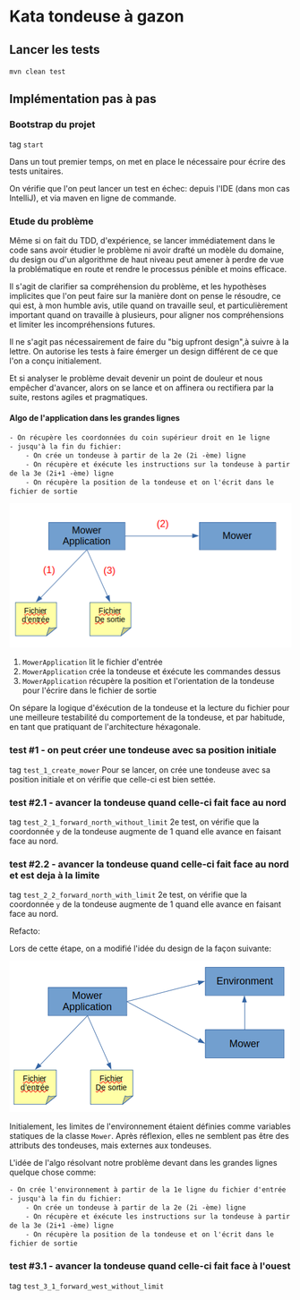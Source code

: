# Kata tondeuse à gazon

## Lancer les tests

`mvn clean test`

## Implémentation pas à pas

### Bootstrap du projet

tag `start`

Dans un tout premier temps, on met en place le nécessaire pour écrire des tests unitaires.

On vérifie que l'on peut lancer un test en échec: depuis l'IDE (dans mon cas IntelliJ), et via maven en ligne de commande.

### Etude du problème

Même si on fait du TDD, d'expérience, se lancer immédiatement dans le code sans avoir étudier le problème ni avoir drafté 
un modèle du domaine, du design ou d'un algorithme de haut niveau peut amener à perdre de vue la problématique en route 
et rendre le processus pénible et moins efficace.

Il s'agit de clarifier sa compréhension du problème, et les hypothèses implicites que l'on peut faire sur la manière 
dont on pense le résoudre, ce qui est, à mon humble avis, utile quand on travaille seul, 
et particulièrement important quand on travaille à plusieurs, pour aligner nos compréhensions et limiter les incompréhensions futures.

Il ne s'agit pas nécessairement de faire du "big upfront design",à suivre à la lettre. 
On autorise les tests à faire émerger un design différent de ce que l'on a conçu initialement.

Et si analyser le problème devait devenir un point de douleur et nous empêcher d'avancer, alors on se lance et on 
affinera ou rectifiera par la suite, restons agiles et pragmatiques.

#### Algo de l'application dans les grandes lignes

```
- On récupère les coordonnées du coin supérieur droit en 1e ligne
- jusqu'à la fin du fichier:
    - On crée un tondeuse à partir de la 2e (2i -ème) ligne
    - On récupère et éxécute les instructions sur la tondeuse à partir de la 3e (2i+1 -ème) ligne
    - On récupère la position de la tondeuse et on l'écrit dans le fichier de sortie
```

![](docs/1.0-design-initial.png)

1. `MowerApplication` lit le fichier d'entrée
2. `MowerApplication` crée la tondeuse et éxécute les commandes dessus
3. `MowerApplication` récupère la position et l'orientation de la tondeuse pour l'écrire dans le fichier de sortie

On sépare la logique d'éxécution de la tondeuse et la lecture du fichier pour une meilleure testabilité du comportement 
de la tondeuse, et par habitude, en tant que pratiquant de l'architecture héxagonale.

### test #1 - on peut créer une tondeuse avec sa position initiale

tag `test_1_create_mower`
Pour se lancer, on crée une tondeuse avec sa position initiale et on vérifie que celle-ci est bien settée.

### test #2.1 - avancer la tondeuse quand celle-ci fait face au nord

tag `test_2_1_forward_north_without_limit`
2e test, on vérifie que la coordonnée `y` de la tondeuse augmente de 1 quand elle avance en faisant face au nord.

### test #2.2 - avancer la tondeuse quand celle-ci fait face au nord et est deja à la limite

tag `test_2_2_forward_north_with_limit`
2e test, on vérifie que la coordonnée `y` de la tondeuse augmente de 1 quand elle avance en faisant face au nord.

Refacto:

Lors de cette étape, on a modifié l'idée du design de la façon suivante:

![](docs/2.0-intro-environment.png)

Initialement, les limites de l'environnement étaient définies comme variables statiques de la classe `Mower`.
Après réflexion, elles ne semblent pas être des attributs des tondeuses, mais externes aux tondeuses.

L'idée de l'algo résolvant notre problème devant dans les grandes lignes quelque chose comme:

```
- On crée l'environnement à partir de la 1e ligne du fichier d'entrée
- jusqu'à la fin du fichier:
    - On crée un tondeuse à partir de la 2e (2i -ème) ligne
    - On récupère et éxécute les instructions sur la tondeuse à partir de la 3e (2i+1 -ème) ligne
    - On récupère la position de la tondeuse et on l'écrit dans le fichier de sortie
```

### test #3.1 - avancer la tondeuse quand celle-ci fait face à l'ouest

tag `test_3_1_forward_west_without_limit`
